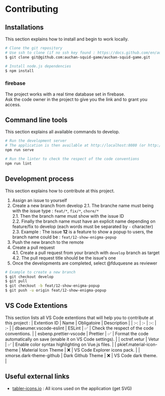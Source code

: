 # Contributing

## Installations

This section explains how to install and begin to work locally.

```bash
# Clone the git repository
# Use ssh to clone (if no ssh key found : https://docs.github.com/en/authentication/connecting-to-github-with-ssh)
$ git clone git@github.com:auchan-squid-game/auchan-squid-game.git

# Install node.js dependencies
$ npm install
```

### firebase

The project works with a real time database set in firebase.  
Ask the code owner in the project to give you the link and to grant you access.

## Command line tools

This section explains all available commands to develop.

```bash
# Run the development server
# The application is then available at http://localhost:8080 (or http://localhost:8081)
npm run serve

# Run the linter to check the respect of the code conventions
npm run lint
```

## Development process

This section explains how to contribute at this project.

1. Assign an issue to yourself
2. Create a new branch from develop
   2.1. The branche name must being with the issue type : `feat/*`, `fix/*`, `chore/*`  
   2.1. Then the branch name must show with the issue ID  
   2.2. Finally the branch name must have an explicit name depending on feature/fix to develop (each words must be separated by `-` character)  
   2.3. Example : The issue **12** is a feature to show a popup to users, the branch name could be : `feat/12-show-enigma-popup`
3. Push the new branch to the remote
4. Create a pull request  
   4.1. Create a pull request from your branch with `develop` branch as target  
   4.2. The pull request title should be the issue's one
5. Once the developments are completed, select @fduquesne as reviewer

```bash
# Example to create a new branch
$ git checkout develop
$ git pull
$ git checkout -b feat/12-show-enigma-popup
$ git push -u origin feat/12-show-enigma-popup
```

## VS Code Extentions

This section lists all VS Code extentions that will help you to contribute at this project :
| Extention ID | Name | Obligatoire | Description |
| :-: | :- | :-: | :- |
| dbaeumer.vscode-eslint | ESLint | ✅ | Check the respect of the code conventions. |
| esbenp.prettier-vscode | Prettier | ✅ | Format the code automatically on save (enable it on VS Code settings). |
| octref.vetur | Vetur | ✅ | Enable color syntax highlighting on Vue.js files. |
| pkief.material-icon-theme | Material Icon Theme | ❌ | VS Code Explorer icons pack. |
| xmorse.dark-theme-github | Dark Github Theme | ❌ | VS Code dark theme. |

## Useful external links

- [tabler-icons.io](https://tabler-icons.io/) : All icons used on the application (get SVG)
